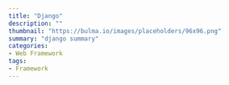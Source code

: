 ```yaml
---
title: "Django"
description: ""
thumbnail: "https://bulma.io/images/placeholders/96x96.png"
summary: "django summary"
categories:
- Web Framework
tags:
- Framework
---
```


